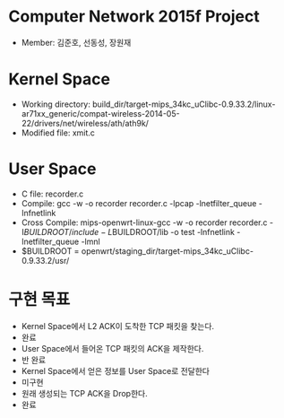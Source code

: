 # Computer Network 2015f Project
- Member: 김준호, 선동성, 장원재


# Kernel Space
- Working directory: build_dir/target-mips_34kc_uClibc-0.9.33.2/linux-ar71xx_generic/compat-wireless-2014-05-22/drivers/net/wireless/ath/ath9k/
- Modified file: xmit.c

# User Space
- C file: recorder.c
- Compile: gcc -w -o recorder recorder.c -lpcap -lnetfilter_queue -lnfnetlink
- Cross Compile: mips-openwrt-linux-gcc -w -o recorder recorder.c -I$BUILDROOT/include -L$BUILDROOT/lib -o test -lnfnetlink -lnetfilter_queue -lmnl
 - $BUILDROOT = openwrt/staging_dir/target-mips_34kc_uClibc-0.9.33.2/usr/
# 구현 목표
- Kernel Space에서 L2 ACK이 도착한 TCP 패킷을 찾는다. 
 - 완료
- User Space에서 들어온 TCP 패킷의 ACK을 제작한다. 
 - 반 완료
- Kernel Space에서 얻은 정보를 User Space로 전달한다 
 - 미구현
- 원래 생성되는 TCP ACK을 Drop한다. 
 - 완료
